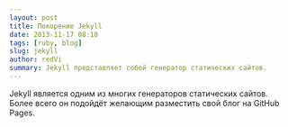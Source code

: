 ```yaml
---
layout: post
title: Покорение Jekyll
date: 2013-11-17 08:10
tags: [ruby, blog]
slug: jekyll
author: redVi
summary: Jekyll представляет собой генератор статических сайтов.
---
```


Jekyll является одним из многих генераторов статических сайтов. Более всего он подойдёт желающим разместить свой блог на GitHub Pages.

